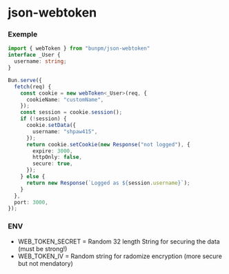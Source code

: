 # json-webtoken

### Exemple

```TypeScript
import { webToken } from "bunpm/json-webtoken"
interface _User {
  username: string;
}

Bun.serve({
  fetch(req) {
    const cookie = new webToken<_User>(req, {
      cookieName: "customName",
    });
    const session = cookie.session();
    if (!session) {
      cookie.setData({
        username: "shpaw415",
      });
      return cookie.setCookie(new Response("not logged"), {
        expire: 3000,
        httpOnly: false,
        secure: true,
      });
    } else {
      return new Response(`Logged as ${session.username}`);
    }
  },
  port: 3000,
});
```

### ENV

- WEB_TOKEN_SECRET = Random 32 length String for securing the data (must be strong!)
- WEB_TOKEN_IV = Random string for radomize encryption (more secure but not mendatory)
